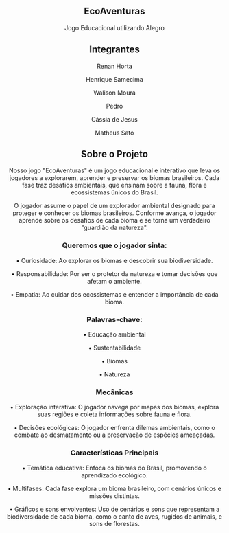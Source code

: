 <div align="center">
  
  ## EcoAventuras
  Jogo Educacional utilizando Alegro

  ## Integrantes
Renan Horta

Henrique Samecima

Walison Moura

Pedro

Cássia de Jesus

Matheus Sato

  ## Sobre o Projeto

  Nosso jogo "EcoAventuras" é um jogo educacional e interativo que leva os jogadores a explorarem, aprender e preservar os biomas brasileiros. Cada fase traz desafios ambientais, que ensinam sobre a fauna, flora e ecossistemas únicos do Brasil.
  
  O jogador assume o papel de um explorador ambiental designado para proteger e conhecer os biomas brasileiros. Conforme avança, o jogador aprende sobre os desafios de cada bioma e se torna um verdadeiro "guardião da natureza".
  
  ### Queremos que o jogador sinta:

•	Curiosidade: Ao explorar os biomas e descobrir sua biodiversidade.

•	Responsabilidade: Por ser o protetor da natureza e tomar decisões que afetam o ambiente.

•	Empatia: Ao cuidar dos ecossistemas e entender a importância de cada bioma.

### Palavras-chave:

•	Educação ambiental

•	Sustentabilidade

•	Biomas

•	Natureza

  ### Mecânicas
•	Exploração interativa: O jogador navega por mapas dos biomas, explora suas regiões e coleta informações sobre fauna e flora.

•	Decisões ecológicas: O jogador enfrenta dilemas ambientais, como o combate ao desmatamento ou a preservação de espécies ameaçadas.

### Características Principais

•	Temática educativa: Enfoca os biomas do Brasil, promovendo o aprendizado ecológico.

•	Multifases: Cada fase explora um bioma brasileiro, com cenários únicos e missões distintas.

•	Gráficos e sons envolventes: Uso de cenários e sons que representam a biodiversidade de cada bioma, como o canto de aves, rugidos de animais, e sons de florestas.

</div>

